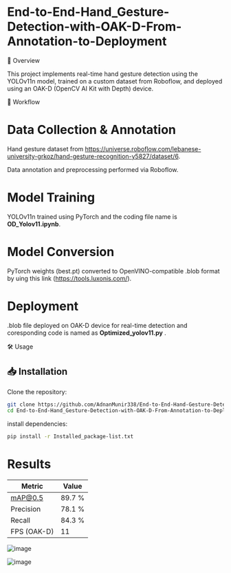 # End-to-End-Hand_Gesture-Detection-with-OAK-D-From-Annotation-to-Deployment

🚀 Overview

This project implements real-time hand gesture detection using the YOLOv11n model, trained on a custom dataset from Roboflow, and deployed using an OAK-D (OpenCV AI Kit with Depth) device.

📌 Workflow

# Data Collection & Annotation

Hand gesture dataset from https://universe.roboflow.com/lebanese-university-grkoz/hand-gesture-recognition-y5827/dataset/6.

Data annotation and preprocessing performed via Roboflow.

# Model Training

YOLOv11n trained using PyTorch and the coding file name is **OD_Yolov11.ipynb**.

# Model Conversion

PyTorch weights (best.pt) converted to OpenVINO-compatible .blob format by uing this link (https://tools.luxonis.com/).

# Deployment

.blob file deployed on OAK-D device for real-time detection and coresponding code is named as **Optimized_yolov11.py** .

🛠️ Usage

## 📥 Installation

Clone the repository:
```bash
git clone https://github.com/AdnanMunir338/End-to-End-Hand-Gesture-Detection-with-OAK-D-From-Annotation-to-Deployment.git
cd End-to-End-Hand_Gesture-Detection-with-OAK-D-From-Annotation-to-Deployment
```

install dependencies:
```bash
pip install -r Installed_package-list.txt
```
# Results
| Metric           | Value   |
|------------------|---------|
| mAP@0.5          | 89.7 %|
| Precision        |  78.1 % |
| Recall           |  84.3 %|
| FPS (OAK-D)      | 11     |

![image](https://github.com/user-attachments/assets/57dbf46d-f7e9-4d47-bfcb-ddb8bf51c23d)

![image](https://github.com/user-attachments/assets/2cece457-f29c-436c-990c-fa7edc29aaa4)






